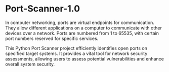 # Port-Scanner-1.0

In computer networking, ports are virtual endpoints for communication. They allow different applications on a computer to communicate with other devices over a network. Ports are numbered from 1 to 65535, with certain port numbers reserved for specific services.

This Python Port Scanner project efficiently identifies open ports on specified target systems. It provides a vital tool for network security assessments, allowing users to assess potential vulnerabilities and enhance overall system security.
